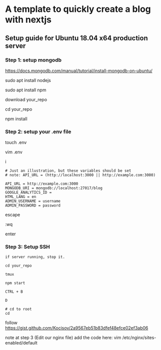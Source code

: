 # A template to quickly create a blog with nextjs

## Setup guide for Ubuntu 18.04 x64 production server


### Step 1: setup mongodb
https://docs.mongodb.com/manual/tutorial/install-mongodb-on-ubuntu/

sudo apt install nodejs

sudo apt install npm

download your_repo

cd your_repo

npm install


### Step 2: setup your .env file

touch .env

vim .env

i

```
# Just an illustration, but these variables should be set
# note: API_URL = (http://localhost:3000 || http://example.com:3000)

API_URL = http://example.com:3000
MONGODB_URI = mongodb://localhost:27017/blog
GOOGLE_ANALYTICS_ID =
HTML_LANG = en
ADMIN_USERNAME = username
ADMIN_PASSWORD = password
```

escape

:wq

enter

### Step 3: Setup SSH

```
if server running, stop it.

cd your_repo

tmux

npm start

CTRL + B

D

# cd to root
cd 
```

follow 
https://gist.github.com/Kocisov/2a9567eb51b83dfef48efce02ef3ab06

note at step 3 (Edit our nginx file) add the code here:
vim /etc/nginx/sites-enabled/default






